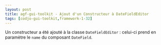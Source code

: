 ```yaml
---
layout: post
title: agf-gui-toolkit - Ajout d'un Constructeur à DateFieldEditor
tags: [codjo-gui-toolkit,framework-1-32]
---
```

Un constructeur a été ajouté à la classe ```DateFieldEditor``` : celui-ci prend en paramètre le ```name``` du composant ```DateField```.